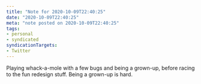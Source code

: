 ```yaml
---
title: "Note for 2020-10-09T22:40:25"
date: "2020-10-09T22:40:25"
meta: "note posted on 2020-10-09T22:40:25"
tags:
- personal
- syndicated
syndicationTargets:
- Twitter
---
```

Playing whack-a-mole with a few bugs and being a grown-up, before racing to the fun redesign stuff. Being a grown-up is hard.
